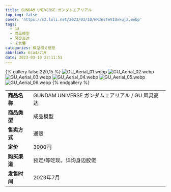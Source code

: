 ```yaml
---
title: GUNDAM UNIVERSE ガンダムエアリアル
top_img: false
cover: 'https://s2.loli.net/2023/03/10/HRJnsTeVIUxkujz.webp'
tags:
  - GU
  - 成品模型
  - 风灵高达
  - 未发售
categories: 模型相关信息
abbrlink: 6ca4a719
date: 2023-03-10 22:11:51
---
```


{% gallery false,220,15 %}
![GU_Aerial_01.webp](https://s2.loli.net/2023/03/10/5efQF3XzouhKsZY.webp)
![GU_Aerial_02.webp](https://s2.loli.net/2023/03/10/XpNeTYoxyCKFZ5S.webp)
![GU_Aerial_03.webp](https://s2.loli.net/2023/03/10/2qdn1LxrPXwKbV3.webp)
![GU_Aerial_04.webp](https://s2.loli.net/2023/03/10/HRJnsTeVIUxkujz.webp)
![GU_Aerial_05.webp](https://s2.loli.net/2023/03/10/h9aTuimrYfkzjv7.webp)
![GU_Aerial_06.webp](https://s2.loli.net/2023/03/10/herPCkjBqlUANn8.webp)
{% endgallery %}

<table>
    <tr><td><b>商品名称</td><td>GUNDAM UNIVERSE ガンダムエアリアル / GU 风灵高达</td></tr>
    <tr><td><b>商品类型</td><td>成品模型</td></tr>
    <tr><td><b>售卖方式</td><td>通贩</td></tr>
    <tr><td><b>定价</td><td>3000円</td></tr>
    <tr><td><b>购买渠道</td><td>预定/等吃现，详询身边胶佬</td></tr>
    <tr><td><b>发售时间</td><td>2023年7月</td></tr>
</table>